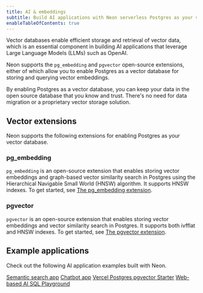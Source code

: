```yaml
---
title: AI & embeddings
subtitle: Build AI applications with Neon serverless Postgres as your vector database
enableTableOfContents: true
---
```


Vector databases enable efficient storage and retrieval of vector data, which is an essential component in building AI applications that leverage Large Language Models (LLMs) such as OpenAI.

Neon supports the `pg_embedding` and `pgvector` open-source extensions, either of which allow you to enable Postgres as a vector database for storing and querying vector embeddings.

By enabling Postgres as a vector database, you can keep your data in the open source database that you know and trust. There's no need for data migration or a proprietary vector storage solution.

## Vector extensions

Neon supports the following extensions for enabling Postgres as your vector database.

### pg_embedding

`pg_embedding` is an open-source extension that enables storing vector embeddings and graph-based vector similarity search in Postgres using the Hierarchical Navigable Small World (HNSW) algorithm. It supports HNSW indexes. To get started, see [The pg_embedding extension](/docs/extensions/pg_embedding).

### pgvector

`pgvector` is an open-source extension that enables storing vector embeddings and vector similarity search in Postgres. It supports both ivfflat and HNSW indexes. To get started, see [The pgvector extension](/docs/extensions/pgvector).

## Example applications

Check out the following AI application examples built with Neon.

<DetailIconCards>
<a href="https://github.com/neondatabase/yc-idea-matcher" description="Build an AI-powered semantic search application" icon="github">Semantic search app</a>
<a href="https://github.com/neondatabase/ask-neon" description="Build an AI-powered chatbot with pgvector" icon="github">Chatbot app</a>
<a href="https://vercel.com/templates/next.js/postgres-pgvector" description="Enable vector similarity search with Vercel Postgres" icon="github">Vercel Postgres pgvector Starter</a>
<a href="https://github.com/neondatabase/postgres-ai-playground" description="Build an AI-enabled SQL playground for natural language queries" icon="github">Web-based AI SQL Playground</a>
</DetailIconCards>
